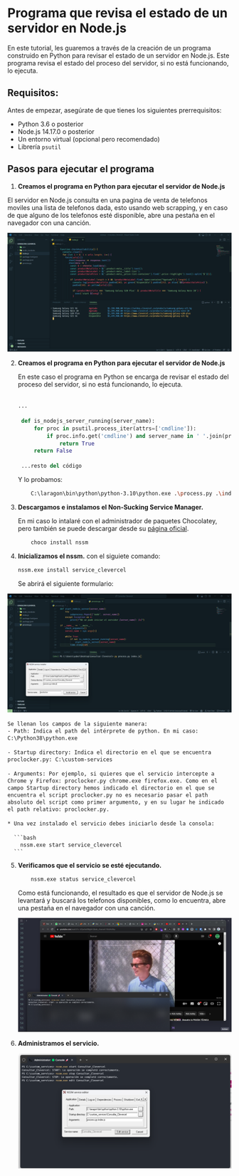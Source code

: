 
# **Programa que revisa el estado de un servidor en Node.js** 

En este tutorial, les guaremos a través de la creación de un programa construido en Python para revisar el estado de un servidor en Node.js. Este programa revisa el estado del proceso del servidor, si no está funcionando, lo ejecuta.

## **Requisitos:**

Antes de empezar, asegúrate de que tienes los siguientes prerrequisitos:

- Python 3.6 o posterior
- Node.js 14.17.0 o posterior
- Un entorno virtual (opcional pero recomendado)
- Librería `psutil`


## **Pasos para ejecutar el programa**

1. **Creamos el programa en Python para ejecutar el servidor de Node.js**

El servidor en Node.js consulta en una pagina de venta de telefonos moviles una lista de telefonos dada, esto usando web scrapping, y en caso de que alguno de los telefonos esté disponible, abre una pestaña en el navegador con una canción.

![Imagen](https://github.com/Yuberley/Fault-Tolerant-Computing/blob/main/course/8_services_manager/img/2.png)

2. **Creamos el programa en Python para ejecutar el servidor de Node.js**
    
   En este caso el programa en Python se encarga de revisar el estado del proceso del servidor, si no está funcionando, lo ejecuta.

   ```python

   ...

    def is_nodejs_server_running(server_name):
        for proc in psutil.process_iter(attrs=['cmdline']):
            if proc.info.get('cmdline') and server_name in ' '.join(proc.info['cmdline']):
                return True
        return False

    ...resto del código
   ```

    Y lo probamos:

    ```bash
        C:\laragon\bin\python\python-3.10\python.exe .\process.py .\index.js
    ```

3. **Descargamos e instalamos el Non-Sucking Service Manager.**
    
    En mi caso lo intalaré con el administrador de paquetes Chocolatey, pero también se puede descargar desde su [página oficial](https://nssm.cc/download).

    ```bash
        choco install nssm
    ```

4. **Inicializamos el nssm.** con el siguiete comando:
    
    ```bash
    nssm.exe install service_clevercel
    ```

    Se abrirá el siguiente formulario:
    
![Imagen](https://github.com/Yuberley/Fault-Tolerant-Computing/blob/main/course/8_services_manager/img/1.png)
    
    Se llenan los campos de la siguiente manera:
    - Path: Indica el path del intérprete de python. En mi caso: C:\Python38\python.exe

    - Startup directory: Indica el directorio en el que se encuentra proclocker.py: C:\custom-services

    - Arguments: Por ejemplo, si quieres que el servicio intercepte a Chrome y Firefox: proclocker.py chrome.exe firefox.exe. Como en el campo Startup directory hemos indicado el directorio en el que se encuentra el script proclocker.py no es necesario pasar el path absoluto del script como primer argumento, y en su lugar he indicado el path relativo: proclocker.py.
    
    * Una vez instalado el servicio debes iniciarlo desde la consola:

      ```bash
        nssm.exe start service_clevercel
      ```

5. **Verificamos que el servicio se esté ejecutando.**

    ```bash
        nssm.exe status service_clevercel
    ```

    Como está funcionando, el resultado es que el servidor de Node.js se levantará y buscará los telefonos disponibles, como lo encuentra, abre una pestaña en el navegador con una canción.
    
    ![Imagen](https://github.com/Yuberley/Fault-Tolerant-Computing/blob/main/course/8_services_manager/img/3.png)

6. **Administramos el servicio.**

    ![Imagen](https://github.com/Yuberley/Fault-Tolerant-Computing/blob/main/course/8_services_manager/img/4.png)



